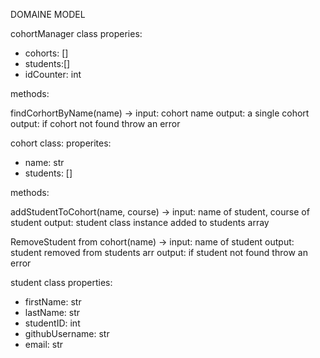 DOMAINE MODEL

cohortManager class
properies:
 - cohorts: []
 - students:[]
 - idCounter: int

 methods:

findCorhortByName(name) -> 
    input: cohort name
    output: a single cohort
    output: if cohort not found throw an error  


cohort class:
properites:
 - name: str
 - students: []


methods:

addStudentToCohort(name, course) -> 
    input: name of student, course of student
    output: student class instance added to students array

RemoveStudent from cohort(name) ->
    input: name of student
    output: student removed from students arr
    output: if student not found throw an error

student class 
properties:
 - firstName: str
 - lastName: str
 - studentID: int
 - githubUsername: str
 - email: str